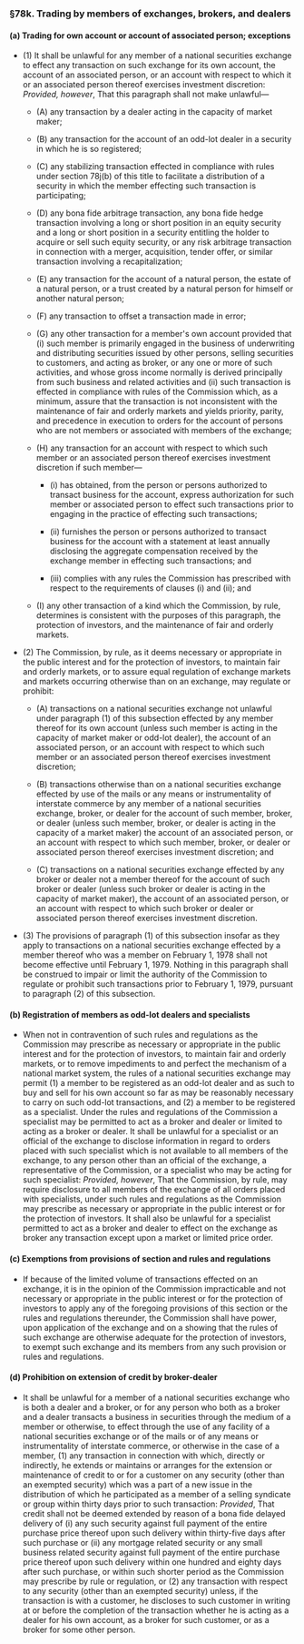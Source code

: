 ### §78k. Trading by members of exchanges, brokers, and dealers
#### (a) Trading for own account or account of associated person; exceptions
* (1) It shall be unlawful for any member of a national securities exchange to effect any transaction on such exchange for its own account, the account of an associated person, or an account with respect to which it or an associated person thereof exercises investment discretion: _Provided, however_, That this paragraph shall not make unlawful—

  * (A) any transaction by a dealer acting in the capacity of market maker;

  * (B) any transaction for the account of an odd-lot dealer in a security in which he is so registered;

  * (C) any stabilizing transaction effected in compliance with rules under section 78j(b) of this title to facilitate a distribution of a security in which the member effecting such transaction is participating;

  * (D) any bona fide arbitrage transaction, any bona fide hedge transaction involving a long or short position in an equity security and a long or short position in a security entitling the holder to acquire or sell such equity security, or any risk arbitrage transaction in connection with a merger, acquisition, tender offer, or similar transaction involving a recapitalization;

  * (E) any transaction for the account of a natural person, the estate of a natural person, or a trust created by a natural person for himself or another natural person;

  * (F) any transaction to offset a transaction made in error;

  * (G) any other transaction for a member's own account provided that (i) such member is primarily engaged in the business of underwriting and distributing securities issued by other persons, selling securities to customers, and acting as broker, or any one or more of such activities, and whose gross income normally is derived principally from such business and related activities and (ii) such transaction is effected in compliance with rules of the Commission which, as a minimum, assure that the transaction is not inconsistent with the maintenance of fair and orderly markets and yields priority, parity, and precedence in execution to orders for the account of persons who are not members or associated with members of the exchange;

  * (H) any transaction for an account with respect to which such member or an associated person thereof exercises investment discretion if such member—

    * (i) has obtained, from the person or persons authorized to transact business for the account, express authorization for such member or associated person to effect such transactions prior to engaging in the practice of effecting such transactions;

    * (ii) furnishes the person or persons authorized to transact business for the account with a statement at least annually disclosing the aggregate compensation received by the exchange member in effecting such transactions; and

    * (iii) complies with any rules the Commission has prescribed with respect to the requirements of clauses (i) and (ii); and


  * (I) any other transaction of a kind which the Commission, by rule, determines is consistent with the purposes of this paragraph, the protection of investors, and the maintenance of fair and orderly markets.


* (2) The Commission, by rule, as it deems necessary or appropriate in the public interest and for the protection of investors, to maintain fair and orderly markets, or to assure equal regulation of exchange markets and markets occurring otherwise than on an exchange, may regulate or prohibit:

  * (A) transactions on a national securities exchange not unlawful under paragraph (1) of this subsection effected by any member thereof for its own account (unless such member is acting in the capacity of market maker or odd-lot dealer), the account of an associated person, or an account with respect to which such member or an associated person thereof exercises investment discretion;

  * (B) transactions otherwise than on a national securities exchange effected by use of the mails or any means or instrumentality of interstate commerce by any member of a national securities exchange, broker, or dealer for the account of such member, broker, or dealer (unless such member, broker, or dealer is acting in the capacity of a market maker) the account of an associated person, or an account with respect to which such member, broker, or dealer or associated person thereof exercises investment discretion; and

  * (C) transactions on a national securities exchange effected by any broker or dealer not a member thereof for the account of such broker or dealer (unless such broker or dealer is acting in the capacity of market maker), the account of an associated person, or an account with respect to which such broker or dealer or associated person thereof exercises investment discretion.


* (3) The provisions of paragraph (1) of this subsection insofar as they apply to transactions on a national securities exchange effected by a member thereof who was a member on February 1, 1978 shall not become effective until February 1, 1979. Nothing in this paragraph shall be construed to impair or limit the authority of the Commission to regulate or prohibit such transactions prior to February 1, 1979, pursuant to paragraph (2) of this subsection.

#### (b) Registration of members as odd-lot dealers and specialists
* When not in contravention of such rules and regulations as the Commission may prescribe as necessary or appropriate in the public interest and for the protection of investors, to maintain fair and orderly markets, or to remove impediments to and perfect the mechanism of a national market system, the rules of a national securities exchange may permit (1) a member to be registered as an odd-lot dealer and as such to buy and sell for his own account so far as may be reasonably necessary to carry on such odd-lot transactions, and (2) a member to be registered as a specialist. Under the rules and regulations of the Commission a specialist may be permitted to act as a broker and dealer or limited to acting as a broker or dealer. It shall be unlawful for a specialist or an official of the exchange to disclose information in regard to orders placed with such specialist which is not available to all members of the exchange, to any person other than an official of the exchange, a representative of the Commission, or a specialist who may be acting for such specialist: _Provided, however_, That the Commission, by rule, may require disclosure to all members of the exchange of all orders placed with specialists, under such rules and regulations as the Commission may prescribe as necessary or appropriate in the public interest or for the protection of investors. It shall also be unlawful for a specialist permitted to act as a broker and dealer to effect on the exchange as broker any transaction except upon a market or limited price order.

#### (c) Exemptions from provisions of section and rules and regulations
* If because of the limited volume of transactions effected on an exchange, it is in the opinion of the Commission impracticable and not necessary or appropriate in the public interest or for the protection of investors to apply any of the foregoing provisions of this section or the rules and regulations thereunder, the Commission shall have power, upon application of the exchange and on a showing that the rules of such exchange are otherwise adequate for the protection of investors, to exempt such exchange and its members from any such provision or rules and regulations.

#### (d) Prohibition on extension of credit by broker-dealer
* It shall be unlawful for a member of a national securities exchange who is both a dealer and a broker, or for any person who both as a broker and a dealer transacts a business in securities through the medium of a member or otherwise, to effect through the use of any facility of a national securities exchange or of the mails or of any means or instrumentality of interstate commerce, or otherwise in the case of a member, (1) any transaction in connection with which, directly or indirectly, he extends or maintains or arranges for the extension or maintenance of credit to or for a customer on any security (other than an exempted security) which was a part of a new issue in the distribution of which he participated as a member of a selling syndicate or group within thirty days prior to such transaction: _Provided_, That credit shall not be deemed extended by reason of a bona fide delayed delivery of (i) any such security against full payment of the entire purchase price thereof upon such delivery within thirty-five days after such purchase or (ii) any mortgage related security or any small business related security against full payment of the entire purchase price thereof upon such delivery within one hundred and eighty days after such purchase, or within such shorter period as the Commission may prescribe by rule or regulation, or (2) any transaction with respect to any security (other than an exempted security) unless, if the transaction is with a customer, he discloses to such customer in writing at or before the completion of the transaction whether he is acting as a dealer for his own account, as a broker for such customer, or as a broker for some other person.